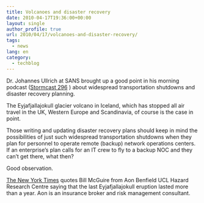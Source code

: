 ```yaml
---
title: Volcanoes and disaster recovery
date: 2010-04-17T19:36:00+00:00
layout: single
author_profile: true
url: 2010/04/17/volcanoes-and-disaster-recovery/
tags:
  - news
lang: en
category: 
  - techblog
---
```

Dr. Johannes Ullrich at SANS brought up a good point in his morning podcast ([Stormcast 296](http://isc.sans.org/podcast.html) ) about widespread transportation shutdowns and disaster recovery planning.

The Eyjafjallajokull glacier volcano in Iceland, which has stopped all air travel in the UK, Western Europe and Scandinavia, of course is the case in point.

Those writing and updating disaster recovery plans should keep in mind the possibilities of just such widespread transportation shutdowns when they plan for personnel to operate remote (backup) network operations centers. If an enterprise’s plan calls for an IT crew to fly to a backup NOC and they can’t get there, what then?

Good observation.

[The New York Times](http://www.nytimes.com/2010/04/17/business/17supply.html?src=busln) quotes Bill McGuire from Aon Benfield UCL Hazard Research Centre saying that the last Eyjafjallajokull eruption lasted more than a year. Aon is an insurance broker and risk management consultant.
